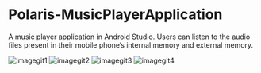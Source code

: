 # Polaris-MusicPlayerApplication
A music player application in Android Studio. Users can listen to the audio files present in their mobile phone’s internal memory and external memory.

![imagegit1](https://user-images.githubusercontent.com/62143247/101129267-4ab60780-3627-11eb-9b63-5ae7b810ede4.jpg)
![imagegit2](https://user-images.githubusercontent.com/62143247/101129273-4d186180-3627-11eb-96ac-0ebd2e31fce4.jpg)
![imagegit3](https://user-images.githubusercontent.com/62143247/101129277-4ee22500-3627-11eb-9619-bf7a493dbd8c.jpg)
![imagegit4](https://user-images.githubusercontent.com/62143247/101129286-51447f00-3627-11eb-93b6-ca02e112232b.jpg)
